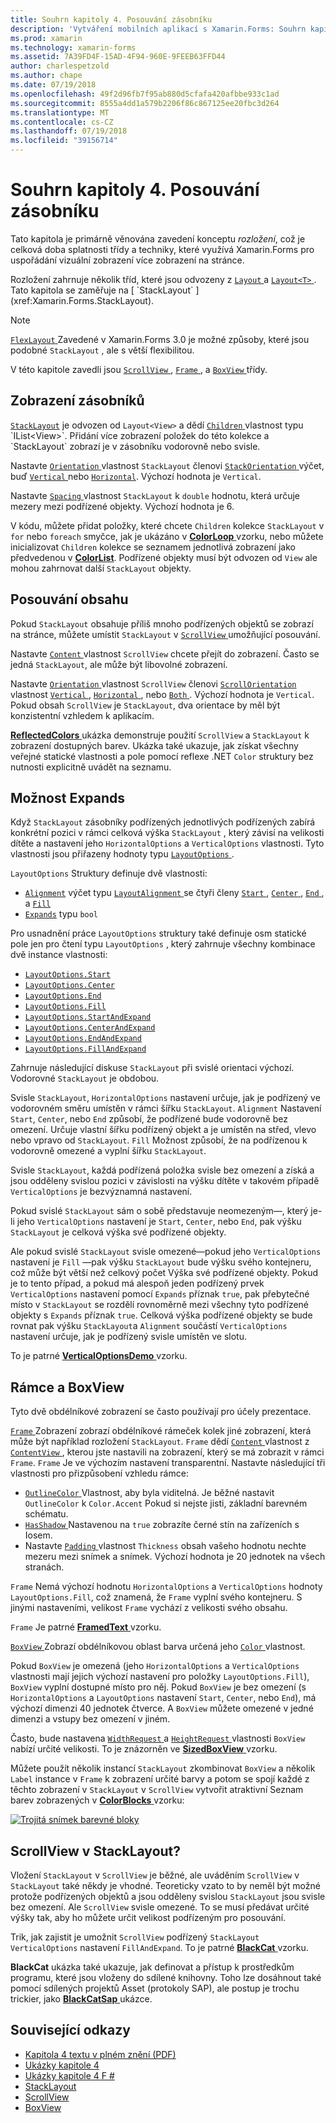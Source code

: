 ```yaml
---
title: Souhrn kapitoly 4. Posouvání zásobníku
description: 'Vytváření mobilních aplikací s Xamarin.Forms: Souhrn kapitoly 4. Posouvání zásobníku'
ms.prod: xamarin
ms.technology: xamarin-forms
ms.assetid: 7A39FD4F-15AD-4F94-960E-9FEEB63FFD44
author: charlespetzold
ms.author: chape
ms.date: 07/19/2018
ms.openlocfilehash: 49f2d96fb7f95ab880d5cfafa420afbbe933c1ad
ms.sourcegitcommit: 8555a4dd1a579b2206f86c867125ee20fbc3d264
ms.translationtype: MT
ms.contentlocale: cs-CZ
ms.lasthandoff: 07/19/2018
ms.locfileid: "39156714"
---
```

# <a name="summary-of-chapter-4-scrolling-the-stack"></a>Souhrn kapitoly 4. Posouvání zásobníku

Tato kapitola je primárně věnována zavedení konceptu *rozložení*, což je celková doba splatnosti třídy a techniky, které využívá Xamarin.Forms pro uspořádání vizuální zobrazení více zobrazení na stránce.

Rozložení zahrnuje několik tříd, které jsou odvozeny z [ `Layout` ](xref:Xamarin.Forms.Layout) a [ `Layout<T>` ](xref:Xamarin.Forms.Layout`1). Tato kapitola se zaměřuje na [ `StackLayout` ](xref:Xamarin.Forms.StackLayout).

> [!NOTE]
> [ `FlexLayout` ](~/xamarin-forms/user-interface/layouts/flex-layout.md) Zavedené v Xamarin.Forms 3.0 je možné způsoby, které jsou podobné `StackLayout` , ale s větší flexibilitou.

V této kapitole zavedli jsou [ `ScrollView` ](xref:Xamarin.Forms.ScrollView), [ `Frame` ](xref:Xamarin.Forms.Frame), a [ `BoxView` ](xref:Xamarin.Forms.BoxView) třídy.

## <a name="stacks-of-views"></a>Zobrazení zásobníků

[`StackLayout`](xref:Xamarin.Forms.StackLayout) je odvozen od `Layout<View>` a dědí [ `Children` ](xref:Xamarin.Forms.Layout`1) vlastnost typu `IList<View>`. Přidání více zobrazení položek do této kolekce a `StackLayout` zobrazí je v zásobníku vodorovně nebo svisle.

Nastavte [ `Orientation` ](xref:Xamarin.Forms.StackLayout.Orientation) vlastnost `StackLayout` členovi [ `StackOrientation` ](xref:Xamarin.Forms.StackOrientation) výčet, buď [ `Vertical` ](xref:Xamarin.Forms.StackOrientation.Vertical) nebo [ `Horizontal`](xref:Xamarin.Forms.StackOrientation.Horizontal). Výchozí hodnota je `Vertical`.

Nastavte [ `Spacing` ](xref:Xamarin.Forms.StackLayout.Spacing) vlastnost `StackLayout` k `double` hodnotu, která určuje mezery mezi podřízené objekty. Výchozí hodnota je 6.

V kódu, můžete přidat položky, které chcete `Children` kolekce `StackLayout` v `for` nebo `foreach` smyčce, jak je ukázáno v [ **ColorLoop** ](https://github.com/xamarin/xamarin-forms-book-samples/tree/master/Chapter04/ColorLoop) vzorku, nebo můžete inicializovat `Children` kolekce se seznamem jednotlivá zobrazení jako předvedenou v [ **ColorList**](https://github.com/xamarin/xamarin-forms-book-samples/tree/master/Chapter04/ColorList). Podřízené objekty musí být odvozen od `View` ale mohou zahrnovat další `StackLayout` objekty.

## <a name="scrolling-content"></a>Posouvání obsahu

Pokud `StackLayout` obsahuje příliš mnoho podřízených objektů se zobrazí na stránce, můžete umístit `StackLayout` v [ `ScrollView` ](xref:Xamarin.Forms.ScrollView) umožňující posouvání.

Nastavte [ `Content` ](xref:Xamarin.Forms.ScrollView.Content) vlastnost `ScrollView` chcete přejít do zobrazení. Často se jedná `StackLayout`, ale může být libovolné zobrazení.

Nastavte [ `Orientation` ](xref:Xamarin.Forms.ScrollView.Orientation) vlastnost `ScrollView` členovi [ `ScrollOrientation` ](xref:Xamarin.Forms.ScrollOrientation) vlastnost [ `Vertical` ](xref:Xamarin.Forms.ScrollOrientation.Vertical), [ `Horizontal` ](xref:Xamarin.Forms.ScrollOrientation.Horizontal), nebo [ `Both` ](xref:Xamarin.Forms.ScrollOrientation.Both). Výchozí hodnota je `Vertical`. Pokud obsah `ScrollView` je `StackLayout`, dva orientace by měl být konzistentní vzhledem k aplikacím.

[ **ReflectedColors** ](https://github.com/xamarin/xamarin-forms-book-samples/tree/master/Chapter04/ReflectedColors) ukázka demonstruje použití `ScrollView` a `StackLayout` k zobrazení dostupných barev. Ukázka také ukazuje, jak získat všechny veřejné statické vlastnosti a pole pomocí reflexe .NET `Color` struktury bez nutnosti explicitně uvádět na seznamu.

## <a name="the-expands-option"></a>Možnost Expands

Když `StackLayout` zásobníky podřízených jednotlivých podřízených zabírá konkrétní pozici v rámci celková výška `StackLayout` , který závisí na velikosti dítěte a nastavení jeho `HorizontalOptions` a `VerticalOptions` vlastnosti. Tyto vlastnosti jsou přiřazeny hodnoty typu [ `LayoutOptions` ](http://developer.xamstage.com/api/type/Xamarin.Forms.LayoutOptions/).

`LayoutOptions` Struktury definuje dvě vlastnosti:

- [`Alignment`](xref:Xamarin.Forms.LayoutOptions.Alignment) výčet typu [ `LayoutAlignment` ](xref:Xamarin.Forms.LayoutAlignment) se čtyři členy [ `Start` ](xref:Xamarin.Forms.LayoutAlignment.Start), [ `Center` ](xref:Xamarin.Forms.LayoutAlignment.Center), [ `End` ](xref:Xamarin.Forms.LayoutAlignment.End), a [`Fill`](xref:Xamarin.Forms.LayoutAlignment.Fill)
- [`Expands`](xref:Xamarin.Forms.LayoutOptions.Expands) typu `bool`

Pro usnadnění práce `LayoutOptions` struktury také definuje osm statické pole jen pro čtení typu `LayoutOptions` , který zahrnuje všechny kombinace dvě instance vlastnosti:

- [`LayoutOptions.Start`](xref:Xamarin.Forms.LayoutOptions.Start)
- [`LayoutOptions.Center`](xref:Xamarin.Forms.LayoutOptions.Center)
- [`LayoutOptions.End`](xref:Xamarin.Forms.LayoutOptions.End)
- [`LayoutOptions.Fill`](xref:Xamarin.Forms.LayoutOptions.Fill)
- [`LayoutOptions.StartAndExpand`](xref:Xamarin.Forms.LayoutOptions.StartAndExpand)
- [`LayoutOptions.CenterAndExpand`](xref:Xamarin.Forms.LayoutOptions.CenterAndExpand)
- [`LayoutOptions.EndAndExpand`](xref:Xamarin.Forms.LayoutOptions.EndAndExpand)
- [`LayoutOptions.FillAndExpand`](xref:Xamarin.Forms.LayoutOptions.FillAndExpand)

Zahrnuje následující diskuse `StackLayout` při svislé orientaci výchozí. Vodorovné `StackLayout` je obdobou.

Svisle `StackLayout`, `HorizontalOptions` nastavení určuje, jak je podřízený ve vodorovném směru umístěn v rámci šířku `StackLayout`. `Alignment` Nastavení `Start`, `Center`, nebo `End` způsobí, že podřízené bude vodorovně bez omezení. Určuje vlastní šířku podřízený objekt a je umístěn na střed, vlevo nebo vpravo od `StackLayout`. `Fill` Možnost způsobí, že na podřízenou k vodorovně omezené a vyplní šířku `StackLayout`.

Svisle `StackLayout`, každá podřízená položka svisle bez omezení a získá a jsou odděleny svislou pozici v závislosti na výšku dítěte v takovém případě `VerticalOptions` je bezvýznamná nastavení.

Pokud svislé `StackLayout` sám o sobě představuje neomezeným&mdash;, který je-li jeho `VerticalOptions` nastavení je `Start`, `Center`, nebo `End`, pak výšku `StackLayout` je celková výška své podřízené objekty.

Ale pokud svislé `StackLayout` svisle omezené&mdash;pokud jeho `VerticalOptions` nastavení je `Fill` &mdash;pak výšku `StackLayout` bude výšku svého kontejneru, což může být větší než celkový počet Výška své podřízené objekty. Pokud je to tento případ, a pokud má alespoň jeden podřízený prvek `VerticalOptions` nastavení pomocí `Expands` příznak `true`, pak přebytečné místo v `StackLayout` se rozdělí rovnoměrně mezi všechny tyto podřízené objekty s `Expands` příznak `true`. Celková výška podřízené objekty se bude rovnat pak výšku `StackLayout`a `Alignment` součástí `VerticalOptions` nastavení určuje, jak je podřízený svisle umístěn ve slotu.

To je patrné [ **VerticalOptionsDemo** ](https://github.com/xamarin/xamarin-forms-book-samples/tree/master/Chapter04/VerticalOptionsDemo) vzorku.

## <a name="frame-and-boxview"></a>Rámce a BoxView

Tyto dvě obdélníkové zobrazení se často používají pro účely prezentace.

[ `Frame` ](xref:Xamarin.Forms.Frame) Zobrazení zobrazí obdélníkové rámeček kolek jiné zobrazení, která může být například rozložení `StackLayout`. `Frame` dědí [ `Content` ](xref:Xamarin.Forms.ContentView.Content) vlastnost z [ `ContentView` ](xref:Xamarin.Forms.ContentView) , kterou jste nastavili na zobrazení, který se má zobrazit v rámci `Frame`. `Frame` Je ve výchozím nastavení transparentní. Nastavte následující tři vlastnosti pro přizpůsobení vzhledu rámce:

- [ `OutlineColor` ](xref:Xamarin.Forms.Frame.OutlineColor) Vlastnost, aby byla viditelná. Je běžné nastavit `OutlineColor` k `Color.Accent` Pokud si nejste jisti, základní barevném schématu.
- [ `HasShadow` ](xref:Xamarin.Forms.Frame.HasShadow) Nastavenou na `true` zobrazíte černé stín na zařízeních s Iosem.
- Nastavte [ `Padding` ](xref:Xamarin.Forms.Layout.Padding) vlastnost `Thickness` obsah vašeho hodnotu nechte mezeru mezi snímek a snímek. Výchozí hodnota je 20 jednotek na všech stranách.

`Frame` Nemá výchozí hodnotu `HorizontalOptions` a `VerticalOptions` hodnoty `LayoutOptions.Fill`, což znamená, že `Frame` vyplní svého kontejneru. S jinými nastaveními, velikost `Frame` vychází z velikosti svého obsahu.

`Frame` Je patrné [ **FramedText** ](https://github.com/xamarin/xamarin-forms-book-samples/tree/master/Chapter04/FramedText) vzorku.

[ `BoxView` ](xref:Xamarin.Forms.BoxView) Zobrazí obdélníkovou oblast barva určená jeho [ `Color` ](xref:Xamarin.Forms.BoxView.Color) vlastnost.

Pokud `BoxView` je omezená (jeho `HorizontalOptions` a `VerticalOptions` vlastnosti mají jejich výchozí nastavení pro položky `LayoutOptions.Fill`), `BoxView` vyplní dostupné místo pro něj. Pokud `BoxView` je bez omezení (s `HorizontalOptions` a `LayoutOptions` nastavení `Start`, `Center`, nebo `End`), má výchozí dimenzi 40 jednotek čtverce. A `BoxView` můžete omezené v jedné dimenzi a vstupy bez omezení v jiném.

Často, bude nastavena [ `WidthRequest` ](xref:Xamarin.Forms.VisualElement.WidthRequest) a [ `HeightRequest` ](xref:Xamarin.Forms.VisualElement.HeightRequest) vlastnosti `BoxView` nabízí určité velikosti. To je znázorněn ve [ **SizedBoxView** ](https://github.com/xamarin/xamarin-forms-book-samples/tree/master/Chapter04/SizedBoxView) vzorku.

Můžete použít několik instancí `StackLayout` zkombinovat `BoxView` a několik `Label` instance v `Frame` k zobrazení určité barvy a potom se spojí každé z těchto zobrazení v `StackLayout` v `ScrollView` vytvořit atraktivní Seznam barev zobrazených v [ **ColorBlocks** ](https://github.com/xamarin/xamarin-forms-book-samples/tree/master/Chapter04/ColorBlocks) vzorku:

[![Trojitá snímek barevné bloky](images/ch04fg11-small.png "seznamu barev")](images/ch04fg11-large.png#lightbox "seznamu barev")

## <a name="a-scrollview-in-a-stacklayout"></a>ScrollView v StackLayout?

Vložení `StackLayout` v `ScrollView` je běžné, ale uváděním `ScrollView` v `StackLayout` také někdy je vhodné. Teoreticky vzato to by neměl být možné protože podřízených objektů a jsou odděleny svislou `StackLayout` jsou svisle bez omezení. Ale `ScrollView` svisle omezené. To se musí předávat určité výšky tak, aby ho můžete určit velikost podřízeným pro posouvání.

Trik, jak zajistit je umožnit `ScrollView` podřízený `StackLayout` `VerticalOptions` nastavení `FillAndExpand`. To je patrné [ **BlackCat** ](https://github.com/xamarin/xamarin-forms-book-samples/tree/master/Chapter04/BlackCat) vzorku.

**BlackCat** ukázka také ukazuje, jak definovat a přístup k prostředkům programu, které jsou vloženy do sdílené knihovny. Toho lze dosáhnout také pomocí sdílených projektů Asset (protokoly SAP), ale postup je trochu trickier, jako [ **BlackCatSap** ](https://github.com/xamarin/xamarin-forms-book-samples/tree/master/Chapter04/BlackCatSap) ukázce.



## <a name="related-links"></a>Související odkazy

- [Kapitola 4 textu v plném znění (PDF)](https://download.xamarin.com/developer/xamarin-forms-book/XamarinFormsBook-Ch04-Apr2016.pdf)
- [Ukázky kapitole 4](https://github.com/xamarin/xamarin-forms-book-samples/tree/master/Chapter04)
- [Ukázky kapitole 4 F #](https://github.com/xamarin/xamarin-forms-book-samples/tree/master/Chapter04/FS)
- [StackLayout](~/xamarin-forms/user-interface/layouts/stack-layout.md)
- [ScrollView](~/xamarin-forms/user-interface/layouts/scroll-view.md)
- [BoxView](~/xamarin-forms/user-interface/boxview.md)
